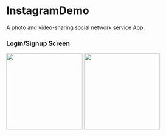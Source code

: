 # InstagramDemo
A photo and video-sharing social network service App.


<h3>Login/Signup Screen</h3>
<img src="https://github.com/YassineDaoudi/InstagramDemo/blob/master/IMG_2715.png" width="200"> <img src="https://github.com/YassineDaoudi/InstagramDemo/blob/master/IMG_2716.png" width="200">
